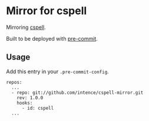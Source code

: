# Mirror for cspell
Mirroring [cspell](https://www.npmjs.com/package/cspell).

Built to be deployed with [pre-commit](https://pre-commit.com/).

## Usage
Add this entry in your `.pre-commit-config`.
```
repos:
  ...
  - repo: git://github.com/intence/cspell-mirror.git
    rev: 1.0.0
    hooks:
      - id: cspell
  ...
```
